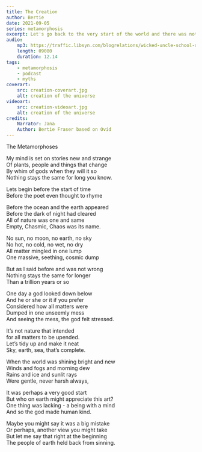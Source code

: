 ```yaml
---
title: The Creation
author: Bertie
date: 2021-09-05
series: metamorphosis
excerpt: Let's go back to the very start of the world and there was nothing but chaos
audio:
    mp3: https://traffic.libsyn.com/blogrelations/wicked-uncle-school-days-storynory.mp3
    length: 09080
    duration: 12.14
tags: 
    - metamorphosis
    - podcast
    - myths
coverart:
    src: creation-coverart.jpg
    alt: creation of the universe
videoart: 
    src: creation-videoart.jpg
    alt: creation of the universe
credits:
    Narrator: Jana
    Author: Bertie Fraser based on Ovid
---
```


The Metamorphoses

My mind is set on stories new and strange  
Of plants, people and things that change  
By whim of gods when they will it so  
Nothing stays the same for long you know.  

Lets begin before the start of time  
Before the poet even thought to rhyme  

Before the ocean and the earth appeared  
Before the dark of  night had cleared  
All of nature was one and same  
Empty, Chasmic,  Chaos was its name.  

No sun, no moon, no earth, no sky  
No hot, no cold, no  wet, no dry  
All matter mingled in one lump  
One massive, seething, cosmic dump  

But as I said before and was not wrong  
Nothing stays the same for longer  
Than a trillion years or so  

One day a god looked down below  
And he or she or it if you prefer    
Considered how all matters were    
Dumped in one unseemly mess    
And seeing the mess, the god felt stressed.    
  
It’s not nature that intended    
for all matters to be upended.    
Let’s tidy up and make it neat    
Sky, earth, sea, that’s complete.  

When the world was shining bright and new    
Winds and fogs and morning dew    
Rains and ice and  sunlit rays    
Were gentle, never harsh always,  

It was perhaps  a very good start    
But who on earth might appreciate this art?    
One thing was lacking - a being with a mind  
And so the god made human kind.  

Maybe you might say it was a big mistake    
Or perhaps, another view you might take    
But let me say that right at the beginning    
The people of earth held back from sinning.  

